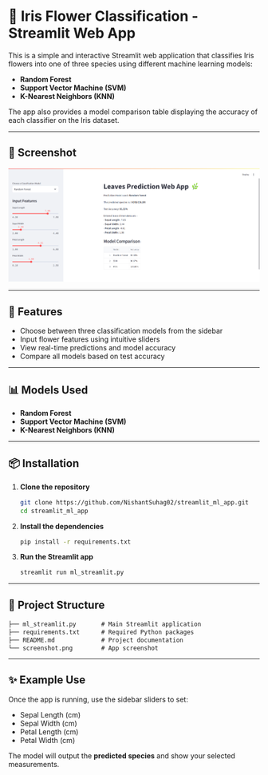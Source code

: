 # 🌸 Iris Flower Classification - Streamlit Web App

This is a simple and interactive Streamlit web application that classifies Iris flowers into one of three species using different machine learning models:  
- **Random Forest**  
- **Support Vector Machine (SVM)**  
- **K-Nearest Neighbors (KNN)**

The app also provides a model comparison table displaying the accuracy of each classifier on the Iris dataset.

---

## 📸 Screenshot

![Homepage](screenshot.png)

---

## 🚀 Features

- Choose between three classification models from the sidebar
- Input flower features using intuitive sliders
- View real-time predictions and model accuracy
- Compare all models based on test accuracy

---

## 📊 Models Used

- **Random Forest**
- **Support Vector Machine (SVM)**
- **K-Nearest Neighbors (KNN)**

---

## 📦 Installation

1. **Clone the repository**  
   ```bash
   git clone https://github.com/NishantSuhag02/streamlit_ml_app.git
   cd streamlit_ml_app
   ```

2. **Install the dependencies**  
   ```bash
   pip install -r requirements.txt
   ```

3. **Run the Streamlit app**  
   ```bash
   streamlit run ml_streamlit.py
   ```

---

## 📁 Project Structure

```
├── ml_streamlit.py       # Main Streamlit application
├── requirements.txt      # Required Python packages
├── README.md             # Project documentation
└── screenshot.png        # App screenshot
```

---

## ✨ Example Use

Once the app is running, use the sidebar sliders to set:

- Sepal Length (cm)
- Sepal Width (cm)
- Petal Length (cm)
- Petal Width (cm)

The model will output the **predicted species** and show your selected measurements.
